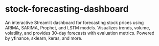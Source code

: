 # stock-forecasting-dashboard
An interactive Streamlit dashboard for forecasting stock prices using ARIMA, SARIMA, Prophet, and LSTM models. Visualizes trends, volume, volatility, and provides 30-day forecasts with evaluation metrics. Powered by yfinance, sklearn, keras, and more.
